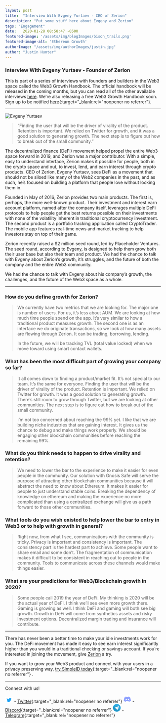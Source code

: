 ```yaml
---
layout: post
title:  "Interview With Evgeny Yurtaev - CEO of Zerion"
description: "Put some stuff here about Evgeny and Zerion"
tags: "Engagement"
date:   2020-01-28 08:58:47 -0500
featured-image: '/assets/img/blogImages/bison_trails.png'
featured-image-alt: 'Ethereum Growth'
authorImage: "/assets/img/authorImages/justin.jpg"
author: "Justin Hunter"
---
```

### Interview With Evgeny Yurtaev - Founder of Zerion

This is part of a series of interviews with founders and builders in the Web3 space called the Web3 Growth Handbook. The official handbook will be released in the coming months, but you can read all of the other available interviews [here](https://blog.simpleid.xyz). We're also releasing a free Web3 Growth Handbook soon. Sign up to be notified [here](https://simpleid.xyz/web3growth){:target="_blank:rel="noopener no referrer"}.

---

![Evgeny Yurtaev](/assets/img/blogImages/evgeny.jpg)

> “Finding the user that will be the driver of virality of the product. Retention is important. We relied on Twitter for growth, and it was a good solution to generating growth. The next step is to figure out how to break out of the small community.”

The decentralized finance (DeFi) movement helped propel the entire Web3 space forward in 2019, and Zerion was a major contributor. With a simple, easy to understand interface, Zerion makes it possible for people, both in the crypto space and out, to invest, lend, and earn interest through crypto products. CEO of Zerion, Evgeny Yurtaev, sees DeFi as a movement that should not be siloed like many of the Web2 companies in the past, and as such, he’s focused on building a platform that people love without locking them in.

Founded in May of 2016, Zerion provides two main products. The first is, perhaps, the more well-known product. Their investment and interest earn account platform, named after the company itself, leverages multiple DeFi protocols to help people get the best returns possible on their investments with none of the volatility inherent in traditional cryptocurrency investment. The second product is a portfolio tracking application called CryptoTrader. The mobile app features real-time news and market tracking to help investors stay on top of their game.

Zerion recently raised a $2 million seed round, led by Placeholder Ventures. The seed round, according to Evgeny, is designed to help them grow both their user base but also their team and product. We had the chance to talk with Evgeny about Zerion’s growth, it’s struggles, and the future of both the company and the entire Web3 community.

We had the chance to talk with Evgeny about his company’s growth, the challenges, and the future of the Web3 space as a whole.

---

### How do you define growth for Zerion?

> We currently have two metrics that we are looking for. The major one is number of users. For us, it’s less about AUM. We are looking at how much time people spend on the app. It’s very similar to how a traditional product measures growth. The second one is as an interface we do originate transactions, so we look at how many assets are flowing through Zerion. It can be trading, borrowing, lending.
>
>In the future, we will be tracking TVL (total value locked) when we move toward using smart contact wallets.

### What has been the most difficult part of growing your company so far?

>It all comes down to finding a product/market fit. It’s not special to our team. It’s the same for everyone. Finding the user that will be the driver of virality of the product. Retention is important. We relied on Twitter for growth. It was a good solution to generating growth. There’s still room to grow through Twitter, but we are looking at other communities. The next step is to figure out how to break out of the small community.
>
>I’m not too concerned about reaching the 99% yet. I like that we are building niche industries that are gaining interest. It gives us the chance to debug and make things work properly. We should be engaging other blockchain communities before reaching the remaining 99%.

### What do you think needs to happen to drive virality and retention?

> We need to lower the bar to the experience to make it easier for even people in the community. Our solution with Gnosis Safe will serve the purpose of attracting other blockchain communities because it will abstract the need to know about Ethereum. It makes it easier for people to just understand stable coins. Breaking the dependency of knowledge on ethereum and making the experience no more complicated than using a centralized exchange will give us a path forward to those other communities.

### What tools do you wish existed to help lower the bar to entry in Web3 or to help with growth in general?

> Right now, from what I see, communications with the community is tricky. Privacy is important and consistency is important. The consistency part is the hardest part to achieve. Some people want to share email and some don’t. The fragmentation of communication makes it difficult to be consistent in reaching out to people in the community. Tools to communicate across these channels would make things easier.

### What are your predictions for Web3/Blockchain growth in 2020?

> Some people call 2019 the year of DeFi. My thinking is 2020 will be the actual year of DeFi. I think we’ll see even more growth there. Gaming is growing as well. I think DeFi and gaming will both see big growth. Growth in DeFi will come from synthetics assets and risky investment options. Decentralized margin trading and insurance will contribute.

---

There has never been a better time to make your idle investments work for you. The DeFi movement has made it easy to see earn interest significantly higher than you would in a traditional checking or savings account. If you’re interested in joining the movement, give [Zerion](https://zerion.io/) a try.

If you want to grow your Web3 product and connect with your users in a privacy preserving way, [try SimpleID today](https://simpleid.xyz){:target="_blank:rel="noopener no referrer"} .

---

Connect with us!

![Twitter Logo](/assets/img/blogImages/twitter.png) - [Twitter](https://twitter.com/getsimplie){:target="_blank:rel="noopener no referrer"}
![Discord Logo](/assets/img/blogImages/discord.png) - [Discord](https://discord.gg/bHVPZ39){:target="_blank:rel="noopener no referrer"}
![Telegram Logo](/assets/img/blogImages/telegram.png) - [Telegram](https://t.me/joinchat/LUPfhRP2XZjenlEBPwEL4A){:target="_blank:rel="noopener no referrer"}

